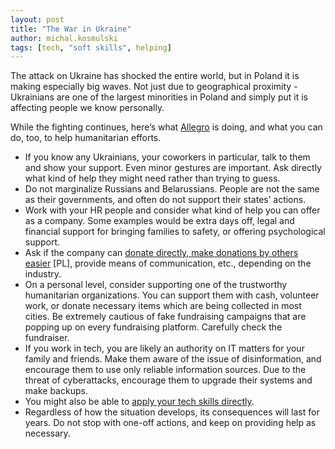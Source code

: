 ```yaml
---
layout: post
title: "The War in Ukraine"
author: michal.kosmulski
tags: [tech, "soft skills", helping]
---
```

The attack on Ukraine has shocked the entire world, but in Poland it is making especially big waves. Not just due to geographical proximity - Ukrainians are one of the largest minorities in Poland and simply put it is affecting people we know personally.

While the fighting continues, here’s what [Allegro](https://allegro.tech) is doing, and what you can do, too, to help
humanitarian efforts.

* If you know any Ukrainians, your coworkers in particular, talk to them and show your support. Even minor gestures are
  important. Ask directly what kind of help they might need rather than trying to guess.
* Do not marginalize Russians and Belarussians. People are not the same as their governments, and often do not support
  their states’ actions.
* Work with your HR people and consider what kind of help you can offer as a company. Some examples would be extra days
  off, legal and financial support for bringing families to safety, or offering psychological support.
* Ask if the company can [donate directly, make donations by others easier](https://spolecznosc.allegro.pl/t5/blog/wsparcie-dla-ukrainy-co-mo%C5%BCesz-zrobi%C4%87-na-allegro-aby-pom%C3%B3c/ba-p/334998) [PL],
  provide means of communication, etc., depending on the industry.
* On a personal level, consider supporting one of the trustworthy humanitarian organizations. You can support them
  with cash, volunteer work, or donate necessary items which are being collected in most cities.
  Be extremely cautious of fake fundraising campaigns that are popping up on every fundraising platform. Carefully
  check the fundraiser.
* If you work in tech, you are likely an authority on IT matters for your family and friends. Make them aware of
  the issue of disinformation, and encourage them to use only reliable information sources. Due to the threat of
  cyberattacks, encourage them to upgrade their systems and make backups.
* You might also be able to [apply your tech skills directly](https://www.techtotherescue.org/tech/tech-for-ukraine).
* Regardless of how the situation develops, its consequences will last for years. Do not stop with one-off actions,
  and keep on providing help as necessary.
